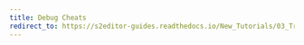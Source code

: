 ```yaml
---
title: Debug Cheats
redirect_to: https://s2editor-guides.readthedocs.io/New_Tutorials/03_Trigger_Editor/055_Debug_Cheats
---
```

